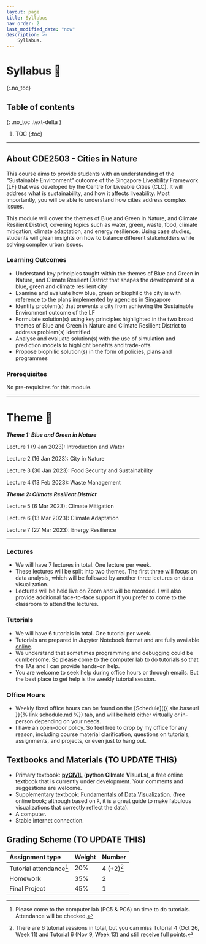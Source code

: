 ```yaml
---
layout: page
title: Syllabus
nav_order: 2
last_modified_date: "now"
description: >-
    Syllabus.
---
```


# Syllabus 📖
{:.no_toc}

## Table of contents
{: .no_toc .text-delta }

1. TOC
{:toc}

---

## About CDE2503 - Cities in Nature
This course aims to provide students with an understanding of the "Sustainable Environment" outcome of the Singapore Liveability Framework (LF) that was developed by the Centre for Liveable Cities (CLC). It will address what is sustainability, and how it affects liveability. Most importantly, you will be able to understand how cities address complex issues.

This module will cover the themes of Blue and Green in Nature, and Climate Resilient District, covering topics such as water, green, waste, food, climate mitigation, climate adaptation, and energy resilience. Using case studies, students will glean insights on how to balance different stakeholders while solving complex urban issues. 

### Learning Outcomes
- Understand key principles taught within the themes of Blue and Green in Nature, and Climate Resilient District that shapes the development of a blue, green and climate resilient city
- Examine and evaluate how blue, green or biophilic the city is with reference to the plans implemented by agencies in Singapore 
- Identify problem(s) that prevents a city from achieving the Sustainable Environment outcome of the LF
- Formulate solution(s) using key principles highlighted in the two broad themes of Blue and Green in Nature and Climate Resilient District to address problem(s) identified 
- Analyse and evaluate solution(s) with the use of simulation and prediction models to highlight benefits and trade-offs 
- Propose biophilic solution(s) in the form of policies, plans and programmes


### Prerequisites
No pre-requisites for this module. 
 
---

# Theme 📖
_**Theme 1: Blue and Green in Nature**_

Lecture 1 (9 Jan 2023): Introduction and Water 

Lecture 2 (16 Jan 2023): City in Nature

Lecture 3 (30 Jan 2023): Food Security and Sustainability

Lecture 4 (13 Feb 2023): Waste Management

_**Theme 2: Climate Resilient District**_

Lecture 5 (6 Mar 2023): Climate Mitigation

Lecture 6 (13 Mar 2023): Climate Adaptation

Lecture 7 (27 Mar 2023): Energy Resilience

---

### Lectures
- We will have 7 lectures in total. One lecture per week. 
- These lectures will be split into two themes. The first three will focus on data analysis, 
  which will be followed by another three lectures on data visualization.  
- Lectures will be held live on Zoom and will be recorded. 
  I will also provide additional face-to-face support if you prefer to come to the classroom to attend the lectures. 

### Tutorials
- We will have 6 tutorials in total. One tutorial per week. 
- Tutorials are prepared in Jupyter Notebook format and are fully available [online](https://xiaoganghe.github.io/python-climate-visuals). 
- We understand that sometimes programming and debugging could be cumbersome. So please come to the computer lab to do tutorials so that the TAs
  and I can provide hands-on help.
- You are welcome to seek help during office hours or through emails. But the best place to get help is the weekly tutorial session.  

### Office Hours
- Weekly fixed office hours can be found on the [Schedule]({{ site.baseurl }}{% link schedule.md %}) tab, 
  and will be held either virtually or in-person depending on your needs.
- I have an open-door policy. So feel free to drop by my office for any reason, including course material clarification, 
  questions on tutorials, assignments, and projects, or even just to hang out.  

## Textbooks and Materials (TO UPDATE THIS)

- Primary textbook: [**pyCIVIL**](https://xiaoganghe.github.io/python-climate-visuals) (**py**thon **C**l**I**mate **VI**sua**L**s), 
  a free online textbook that is currently under development.
  Your comments and suggestions are welcome. 
- Supplementary textbook: [Fundamentals of Data Visualization](https://clauswilke.com/dataviz/). (free online book; although based on `R`, 
  it is a great guide to make fabulous visualizations that correctly reflect the data). 
- A computer.
- Stable internet connection. 

## Grading Scheme (TO UPDATE THIS)

| Assignment type          | Weight   | Number      |
|:-------------------------|:---------|:------------|
| Tutorial attendance[^1]  | 20%      | 4 (+2)[^2]  |
| Homework                 | 35%      | 2           |
| Final Project            | 45%      | 1           |

[^1]: Please come to the computer lab (PC5 & PC6) on time to do tutorials. Attendance will be checked.  

[^2]: There are 6 tutorial sessions in total, but you can miss Tutorial 4 (Oct 26, Week 11) and Tutorial 6 (Nov 9, Week 13) and still receive full points.
